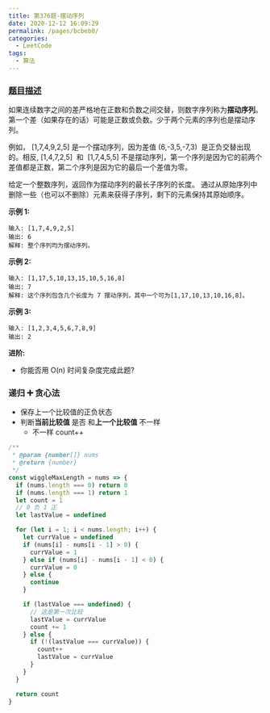 ```yaml
---
title: 第376题-摆动序列
date: 2020-12-12 16:09:29
permalink: /pages/bcbeb0/
categories:
  - LeetCode
tags:
  - 算法
---
```


### [题目描述](https://leetcode-cn.com/problems/wiggle-subsequence/)

如果连续数字之间的差严格地在正数和负数之间交替，则数字序列称为**摆动序列**。第一个差（如果存在的话）可能是正数或负数。少于两个元素的序列也是摆动序列。

例如， <span class="span-shadow">[1,7,4,9,2,5]</span> 是一个摆动序列，因为差值 <span class="span-shadow">(6,-3,5,-7,3)</span>  是正负交替出现的。相反, <span class="span-shadow">[1,4,7,2,5]</span>  和  <span class="span-shadow">[1,7,4,5,5]</span> 不是摆动序列，第一个序列是因为它的前两个差值都是正数，第二个序列是因为它的最后一个差值为零。

给定一个整数序列，返回作为摆动序列的最长子序列的长度。 通过从原始序列中删除一些（也可以不删除）元素来获得子序列，剩下的元素保持其原始顺序。

<!-- more -->

**示例 1:**

```
输入: [1,7,4,9,2,5]
输出: 6
解释: 整个序列均为摆动序列。
```

**示例 2:**

```
输入: [1,17,5,10,13,15,10,5,16,8]
输出: 7
解释: 这个序列包含几个长度为 7 摆动序列，其中一个可为[1,17,10,13,10,16,8]。
```

**示例 3:**

```
输入: [1,2,3,4,5,6,7,8,9]
输出: 2
```

**进阶:**

- 你能否用 O(n) 时间复杂度完成此题?

### 递归 ➕ 贪心法

- 保存上一个比较值的正负状态
- 判断**当前比较值** 是否 和**上一个比较值** 不一样
  - 不一样 count++

```JavaScript
/**
 * @param {number[]} nums
 * @return {number}
 */
const wiggleMaxLength = nums => {
  if (nums.length === 0) return 0
  if (nums.length === 1) return 1
  let count = 1
  // 0 负 1 正
  let lastValue = undefined

  for (let i = 1; i < nums.length; i++) {
    let currValue = undefined
    if (nums[i] - nums[i - 1] > 0) {
      currValue = 1
    } else if (nums[i] - nums[i - 1] < 0) {
      currValue = 0
    } else {
      continue
    }

    if (lastValue === undefined) {
      // 这是第一次比较
      lastValue = currValue
      count += 1
    } else {
      if (!(lastValue === currValue)) {
        count++
        lastValue = currValue
      }
    }
  }

  return count
}
```

<DynamicImportPhotoSwipe style="width: 545px;"
  :items="[{src: 'https://cdn.jsdelivr.net/gh/zhixiangyao/CDN/images/leetcode/376-success.png',thumbnail: 'https://cdn.jsdelivr.net/gh/zhixiangyao/CDN/images/leetcode/376-success.png',w: 545,h: 130}]"
/>
